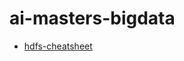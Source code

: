 # ai-masters-bigdata

- [hdfs-cheatsheet](https://docs.arenadata.io/ru/ADH/current/references/hdfs-cheatsheet.html)